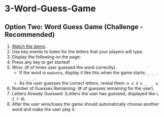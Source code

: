 # 3-Word-Guess-Game

## Option Two: Word Guess Game (Challenge - Recommended)
1. [Watch the demo](https://youtu.be/W-IJcC4tYFI).
3. Use key events to listen for the letters that your players will type.
4. Display the following on the page:
5. Press any key to get started!
6. Wins: (# of times user guessed the word correctly).
   * If the word is `madonna`, display it like this when the game starts: `_ _ _ _ _ _ _`.
   * As the user guesses the correct letters, reveal them: `m a d o _  _ a`.
7. Number of Guesses Remaining: (# of guesses remaining for the user).
8. Letters Already Guessed: (Letters the user has guessed, displayed like `L Z Y H`).
9. After the user wins/loses the game should automatically choose another word and make the user play it.
